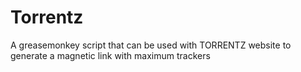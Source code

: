 # Torrentz
A greasemonkey script that can be used with TORRENTZ website to generate a magnetic link with maximum trackers
